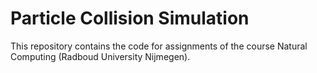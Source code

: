 # Particle Collision Simulation

This repository contains the code for assignments of the course Natural Computing (Radboud University Nijmegen).
